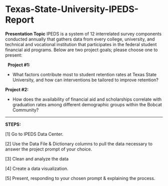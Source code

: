 # Texas-State-University-IPEDS-Report

**Presentation Topic**
IPEDS is a system of 12 interrelated survey components conducted annually that gathers data from every college, university, and technical and vocational institution that participates in the federal student financial aid programs. Below are two project goals; please choose one to present:

 
**Project #1:**
- What factors contribute most to student retention rates at Texas State University, and how can interventions be tailored to improve retention?
 

**Project #2:**
- How does the availability of financial aid and scholarships correlate with graduation rates among different demographic groups within the Bobcat Community? 


---

**STEPS:**

[1] Go to IPEDS Data Center.

[2] Use the Data File & Dictionary columns to pull the data necessary to answer the project prompt of your choice.

[3] Clean and analyze the data

[4] Create a data visualization.

[5] Present, responding to your chosen prompt & explaining the process. 
 
